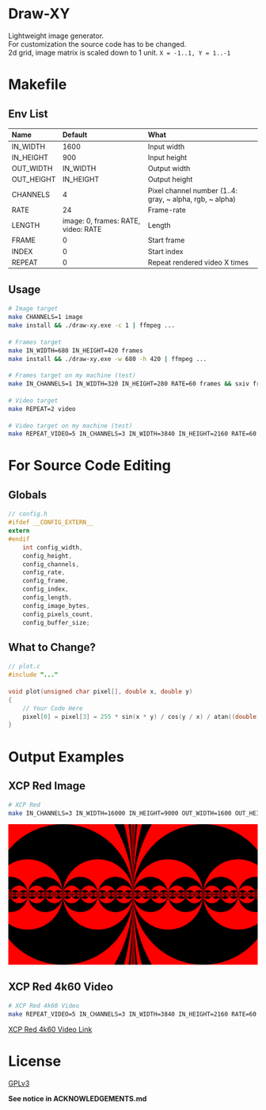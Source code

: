 # Draw-XY

Lightweight image generator.  
For customization the source code has to be changed.  
2d grid, image matrix is scaled down to 1 unit. `X = -1..1, Y = 1..-1`

# Makefile

## Env List

| Name       | Default                             | What                                                     |
| :--------- | :---------------------------------- | :------------------------------------------------------- |
| IN_WIDTH   | 1600                                | Input width                                              |
| IN_HEIGHT  | 900                                 | Input height                                             |
| OUT_WIDTH  | IN_WIDTH                            | Output width                                             |
| OUT_HEIGHT | IN_HEIGHT                           | Output height                                            |
| CHANNELS   | 4                                   | Pixel channel number (1..4: gray, ~ alpha, rgb, ~ alpha) |
| RATE       | 24                                  | Frame-rate                                               |
| LENGTH     | image: 0, frames: RATE, video: RATE | Length                                                   |
| FRAME      | 0                                   | Start frame                                              |
| INDEX      | 0                                   | Start index                                              |
| REPEAT     | 0                                   | Repeat rendered video X times                            |

## Usage

```sh
# Image target
make CHANNELS=1 image
make install && ./draw-xy.exe -c 1 | ffmpeg ...

# Frames target
make IN_WIDTH=680 IN_HEIGHT=420 frames
make install && ./draw-xy.exe -w 680 -h 420 | ffmpeg ...

# Frames target on my machine (test)
make IN_CHANNELS=1 IN_WIDTH=320 IN_HEIGHT=280 RATE=60 frames && sxiv frames

# Video target
make REPEAT=2 video

# Video target on my machine (test)
make REPEAT_VIDEO=5 IN_CHANNELS=3 IN_WIDTH=3840 IN_HEIGHT=2160 RATE=60 video && mpv --loop-file video.mp4 --video-unscaled
```

# For Source Code Editing

## Globals

```c
// config.h
#ifdef __CONFIG_EXTERN__
extern
#endif
    int config_width,
    config_height,
    config_channels,
    config_rate,
    config_frame,
    config_index,
    config_length,
    config_image_bytes,
    config_pixels_count,
    config_buffer_size;
```

## What to Change?

```c
// plot.c
#include "..."

void plot(unsigned char pixel[], double x, double y)
{
    // Your Code Here
    pixel[0] = pixel[3] = 255 * sin(x * y) / cos(y / x) / atan((double)config_index / config_rate);
}
```

# Output Examples

## XCP Red Image

```sh
# XCP Red
make IN_CHANNELS=3 IN_WIDTH=16000 IN_HEIGHT=9000 OUT_WIDTH=1600 OUT_HEIGHT=900 image && sxiv image.png
```

![XCP Red Image](xcp.png "XCP Red Image")

## XCP Red 4k60 Video

```sh
# XCP Red 4k60 Video
make REPEAT_VIDEO=5 IN_CHANNELS=3 IN_WIDTH=3840 IN_HEIGHT=2160 RATE=60 video && mpv --loop-file video.mp4 --video-unscaled
```

[XCP Red 4k60 Video Link](https://youtu.be/DElDPxMU60Q)

# License

[GPLv3](https://www.gnu.org/licenses/gpl-3.0.txt)

**See notice in ACKNOWLEDGEMENTS.md**
